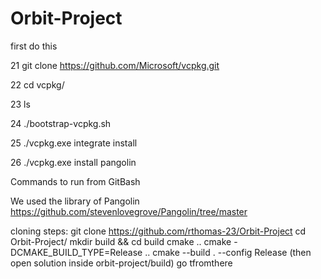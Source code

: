 # Orbit-Project
first do this

   21  git clone https://github.com/Microsoft/vcpkg.git
   
   22  cd vcpkg/
   
   23  ls
   
   24  ./bootstrap-vcpkg.sh
   
   25  ./vcpkg.exe integrate install
   
   26  ./vcpkg.exe install pangolin

  Commands to run from GitBash

  We used the library of Pangolin https://github.com/stevenlovegrove/Pangolin/tree/master


cloning steps:
 git clone https://github.com/rthomas-23/Orbit-Project
 cd Orbit-Project/
mkdir build && cd build
cmake ..
cmake -DCMAKE_BUILD_TYPE=Release ..
cmake --build . --config Release
(then open solution inside orbit-project/build) go tfromthere
